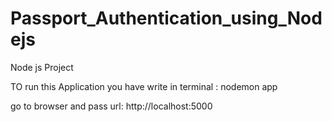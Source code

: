 # Passport_Authentication_using_Nodejs
Node js Project

TO run this Application you have write in terminal : nodemon app

go to browser and pass url: http://localhost:5000
